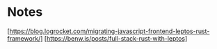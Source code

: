 # Notes

[https://blog.logrocket.com/migrating-javascript-frontend-leptos-rust-framework/]
[https://benw.is/posts/full-stack-rust-with-leptos]
